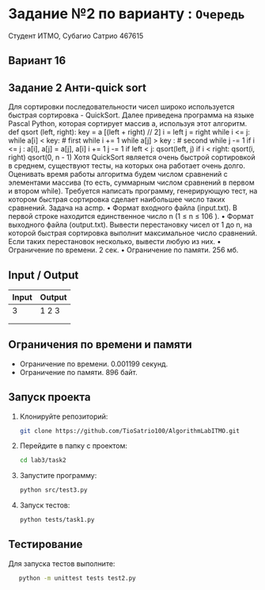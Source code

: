 # Задание №2 по варианту : `Очередь`

Студент ИТМО, Субагио Сатрио 467615

## Вариант 16

## Задание 2 Анти-quick sort

Для сортировки последовательности чисел широко используется быстрая сортировка - QuickSort. Далее приведена программа на языке Pascal Python, которая
сортирует массив a, используя этот алгоритм.
def qsort (left, right):
key = a [(left + right) // 2]
i = left
j = right
while i <= j:
while a[i] < key: # first while
i += 1
while a[j] > key : # second while
j -= 1
if i <= j :
a[i], a[j] = a[j], a[i]
i += 1
j -= 1
if left < j:
qsort(left, j)
if i < right:
qsort(i, right)
qsort(0, n - 1)
Хотя QuickSort является очень быстрой сортировкой в среднем, существуют тесты, на которых она работает очень долго. Оценивать время работы алгоритма
будем числом сравнений с элементами массива (то есть, суммарным числом сравнений в первом и втором while). Требуется написать программу, генерирующую
тест, на котором быстрая сортировка сделает наибольшее число таких сравнений.
Задача на acmp.
• Формат входного файла (input.txt). В первой строке находится единственное число n (1 ≤ n ≤ 106
).
• Формат выходного файла (output.txt). Вывести перестановку чисел от 1 до
n, на которой быстрая сортировка выполнит максимальное число сравнений.
Если таких перестановок несколько, вывести любую из них.
• Ограничение по времени. 2 сек.
• Ограничение по памяти. 256 мб.

## Input / Output

| Input | Output |
| ----- | ------ |
| 3     | 1 2 3  |
|       |        |
|       |        |

## Ограничения по времени и памяти

- Ограничение по времени. 0.001199 секунд.
- Ограничение по памяти. 896 байт.

## Запуск проекта

1. Клонируйте репозиторий:
   ```bash
   git clone https://github.com/TioSatrio100/AlgorithmLabITMO.git
   ```
2. Перейдите в папку с проектом:
   ```bash
   cd lab3/task2
   ```
3. Запустите программу:

   ```bash
   python src/test3.py
   ```

4. Запуск тестов:
   ```bash
   python tests/task1.py
   ```

## Тестирование

Для запуска тестов выполните:

```bash
   python -m unittest tests test2.py
```
